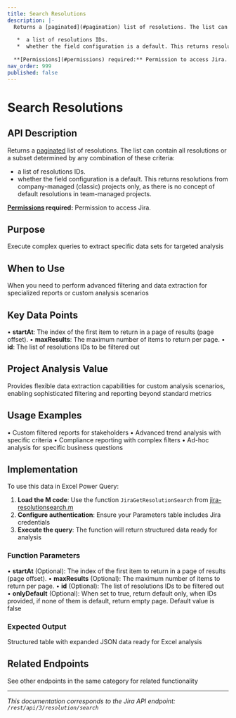 ```yaml
---
title: Search Resolutions
description: |-
  Returns a [paginated](#pagination) list of resolutions. The list can contain all resolutions or a subset determined by any combination of these criteria:
  
   *  a list of resolutions IDs.
   *  whether the field configuration is a default. This returns resolutions from company-managed (classic) projects only, as there is no concept of default resolutions in team-managed projects.
  
  **[Permissions](#permissions) required:** Permission to access Jira.
nav_order: 999
published: false
---
```


# Search Resolutions

## API Description
Returns a [paginated](#pagination) list of resolutions. The list can contain all resolutions or a subset determined by any combination of these criteria:

 *  a list of resolutions IDs.
 *  whether the field configuration is a default. This returns resolutions from company-managed (classic) projects only, as there is no concept of default resolutions in team-managed projects.

**[Permissions](#permissions) required:** Permission to access Jira.

## Purpose
Execute complex queries to extract specific data sets for targeted analysis

## When to Use
When you need to perform advanced filtering and data extraction for specialized reports or custom analysis scenarios

## Key Data Points
• **startAt**: The index of the first item to return in a page of results (page offset).
• **maxResults**: The maximum number of items to return per page.
• **id**: The list of resolutions IDs to be filtered out

## Project Analysis Value
Provides flexible data extraction capabilities for custom analysis scenarios, enabling sophisticated filtering and reporting beyond standard metrics

## Usage Examples
• Custom filtered reports for stakeholders
• Advanced trend analysis with specific criteria
• Compliance reporting with complex filters
• Ad-hoc analysis for specific business questions

## Implementation
To use this data in Excel Power Query:

1. **Load the M code**: Use the function `JiraGetResolutionSearch` from [jira-resolutionsearch.m](../assets/jira-resolutionsearch.m)
2. **Configure authentication**: Ensure your Parameters table includes Jira credentials
3. **Execute the query**: The function will return structured data ready for analysis

### Function Parameters
• **startAt** (Optional): The index of the first item to return in a page of results (page offset).
• **maxResults** (Optional): The maximum number of items to return per page.
• **id** (Optional): The list of resolutions IDs to be filtered out
• **onlyDefault** (Optional): When set to true, return default only, when IDs provided, if none of them is default, return empty page. Default value is false

### Expected Output
Structured table with expanded JSON data ready for Excel analysis

## Related Endpoints
See other endpoints in the same category for related functionality

---
*This documentation corresponds to the Jira API endpoint: `/rest/api/3/resolution/search`*
